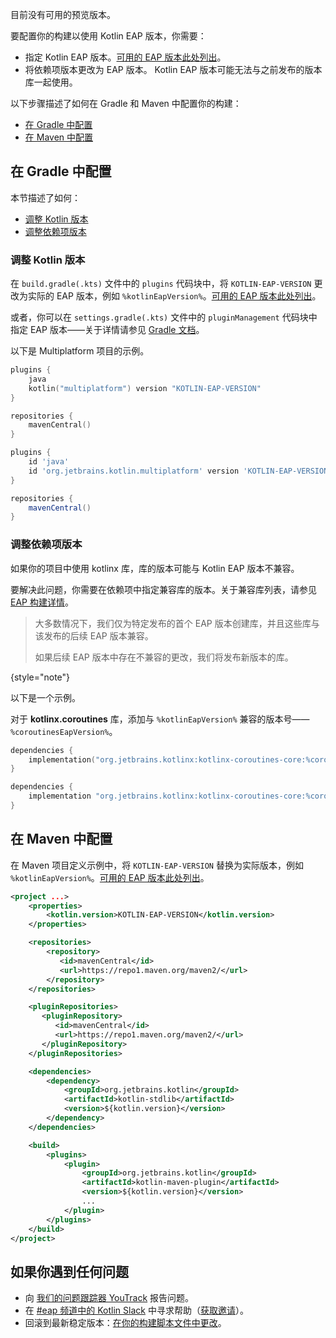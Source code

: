 [//]: # (title: 为抢先体验预览配置你的构建)

<tldr>
    <p>目前没有可用的预览版本。</p>
    <!--
    <p>Latest Kotlin EAP release: <strong>%kotlinEapVersion%</strong></p>
    <p><a href="eap.md#build-details">Explore Kotlin EAP release details</a></p>
    -->
</tldr>

要配置你的构建以使用 Kotlin EAP 版本，你需要：

*   指定 Kotlin EAP 版本。[可用的 EAP 版本此处列出](eap.md#build-details)。
*   将依赖项版本更改为 EAP 版本。
Kotlin EAP 版本可能无法与之前发布的版本库一起使用。

以下步骤描述了如何在 Gradle 和 Maven 中配置你的构建：

*   [在 Gradle 中配置](#configure-in-gradle)
*   [在 Maven 中配置](#configure-in-maven)

## 在 Gradle 中配置

本节描述了如何：

*   [调整 Kotlin 版本](#adjust-the-kotlin-version)
*   [调整依赖项版本](#adjust-versions-in-dependencies)

### 调整 Kotlin 版本

在 `build.gradle(.kts)` 文件中的 `plugins` 代码块中，将 `KOTLIN-EAP-VERSION` 更改为实际的 EAP 版本，例如 `%kotlinEapVersion%`。[可用的 EAP 版本此处列出](eap.md#build-details)。

或者，你可以在 `settings.gradle(.kts)` 文件中的 `pluginManagement` 代码块中指定 EAP 版本——关于详情请参见 [Gradle 文档](https://docs.gradle.org/current/userguide/plugins.html#sec:plugin_version_management)。

以下是 Multiplatform 项目的示例。

<tabs group="build-script">
<tab title="Kotlin" group-key="kotlin">

```kotlin
plugins {
    java
    kotlin("multiplatform") version "KOTLIN-EAP-VERSION"
}

repositories {
    mavenCentral()
}
```

</tab>
<tab title="Groovy" group-key="groovy">

```groovy
plugins {
    id 'java'
    id 'org.jetbrains.kotlin.multiplatform' version 'KOTLIN-EAP-VERSION'
}

repositories {
    mavenCentral()
}
```

</tab>
</tabs>

### 调整依赖项版本

如果你的项目中使用 kotlinx 库，库的版本可能与 Kotlin EAP 版本不兼容。

要解决此问题，你需要在依赖项中指定兼容库的版本。关于兼容库列表，请参见 [EAP 构建详情](eap.md#build-details)。

> 大多数情况下，我们仅为特定发布的首个 EAP 版本创建库，并且这些库与该发布的后续 EAP 版本兼容。
>
> 如果后续 EAP 版本中存在不兼容的更改，我们将发布新版本的库。
>
{style="note"}

以下是一个示例。

对于 **kotlinx.coroutines** 库，添加与 `%kotlinEapVersion%` 兼容的版本号——`%coroutinesEapVersion%`。

<tabs group="build-script">
<tab title="Kotlin" group-key="kotlin">

```kotlin
dependencies {
    implementation("org.jetbrains.kotlinx:kotlinx-coroutines-core:%coroutinesEapVersion%")
}
```

</tab>
<tab title="Groovy" group-key="groovy">

```groovy
dependencies {
    implementation "org.jetbrains.kotlinx:kotlinx-coroutines-core:%coroutinesEapVersion%"
}
```

</tab>
</tabs>

## 在 Maven 中配置

在 Maven 项目定义示例中，将 `KOTLIN-EAP-VERSION` 替换为实际版本，例如 `%kotlinEapVersion%`。[可用的 EAP 版本此处列出](eap.md#build-details)。

```xml
<project ...>
    <properties>
        <kotlin.version>KOTLIN-EAP-VERSION</kotlin.version>
    </properties>

    <repositories>
        <repository>
           <id>mavenCentral</id>
           <url>https://repo1.maven.org/maven2/</url>
        </repository>
    </repositories>

    <pluginRepositories>
       <pluginRepository>
          <id>mavenCentral</id>
          <url>https://repo1.maven.org/maven2/</url>
       </pluginRepository>
    </pluginRepositories>

    <dependencies>
        <dependency>
            <groupId>org.jetbrains.kotlin</groupId>
            <artifactId>kotlin-stdlib</artifactId>
            <version>${kotlin.version}</version>
        </dependency>
    </dependencies>

    <build>
        <plugins>
            <plugin>
                <groupId>org.jetbrains.kotlin</groupId>
                <artifactId>kotlin-maven-plugin</artifactId>
                <version>${kotlin.version}</version>
                ...
            </plugin>
        </plugins>
    </build>
</project>
```

## 如果你遇到任何问题

*   向 [我们的问题跟踪器 YouTrack](https://kotl.in/issue) 报告问题。
*   在 [#eap 频道中的 Kotlin Slack](https://app.slack.com/client/T09229ZC6/C0KLZSCHF) 中寻求帮助（[获取邀请](https://surveys.jetbrains.com/s3/kotlin-slack-sign-up)）。
*   回滚到最新稳定版本：[在你的构建脚本文件中更改](#adjust-the-kotlin-version)。